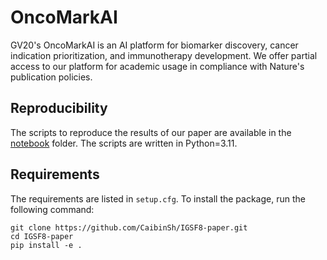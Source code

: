 OncoMarkAI
===========================================================

GV20's OncoMarkAI is an AI platform for biomarker discovery, cancer indication prioritization, and immunotherapy development. We offer partial access to our platform for academic usage in compliance with Nature's publication policies.

Reproducibility
--------------------

The scripts to reproduce the results of our paper are available in the [notebook](../) folder. The scripts are written in Python=3.11.

Requirements
--------------------
The requirements are listed in `setup.cfg`. To install the package, run the following command:
    
    git clone https://github.com/CaibinSh/IGSF8-paper.git
    cd IGSF8-paper
    pip install -e .
    